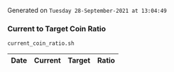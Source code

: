 Generated on `Tuesday 28-September-2021 at 13:04:49`

### Current to Target Coin Ratio
`current_coin_ratio.sh`

Date|Current|Target|Ratio
---|---|---|---
